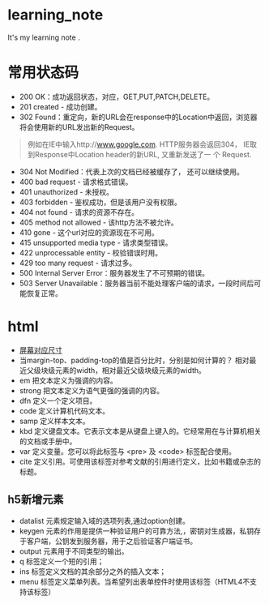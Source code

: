 # learning_note
It's my learning note .


# 常用状态码
* 200 OK：成功返回状态，对应，GET,PUT,PATCH,DELETE。
* 201 created  - 成功创建。
* 302 Found：重定向，新的URL会在response中的Location中返回，浏览器将会使用新的URL发出新的Request。
> 例如在IE中输入http://www.google.com. HTTP服务器会返回304， IE取到Response中Location header的新URL, 又重新发送了一 个 Request.
* 304 Not Modified：代表上次的文档已经被缓存了， 还可以继续使用。
* 400 bad request   - 请求格式错误。
* 401 unauthorized   - 未授权。
* 403 forbidden   - 鉴权成功，但是该用户没有权限。
* 404 not found - 请求的资源不存在。
* 405 method not allowed - 该http方法不被允许。
* 410 gone - 这个url对应的资源现在不可用。
* 415 unsupported media type - 请求类型错误。
* 422 unprocessable entity - 校验错误时用。
* 429 too many request - 请求过多。
* 500 Internal Server Error：服务器发生了不可预期的错误。
* 503 Server Unavailable：服务器当前不能处理客户端的请求，一段时间后可能恢复正常。

# html

* [屏幕对应尺寸](https://github.com/mqday/learning_note/raw/master/static/栅格参数.png)
* 当margin-top、padding-top的值是百分比时，分别是如何计算的？ 相对最近父级块级元素的width，相对最近父级块级元素的width。
*  em	把文本定义为强调的内容。
*  strong	把文本定义为语气更强的强调的内容。
*  dfn	定义一个定义项目。
*  code	定义计算机代码文本。
*  samp	定义样本文本。
*  kbd	定义键盘文本。它表示文本是从键盘上键入的。它经常用在与计算机相关的文档或手册中。
*  var	定义变量。您可以将此标签与 \<pre\> 及 \<code\> 标签配合使用。
*  cite	定义引用。可使用该标签对参考文献的引用进行定义，比如书籍或杂志的标题。
## h5新增元素
* datalist 元素规定输入域的选项列表,通过option创建。
* keygen 元素的作用是提供一种验证用户的可靠方法,，密钥对生成器，私钥存于客户端，公钥发到服务器，用于之后验证客户端证书。 
* output 元素用于不同类型的输出。
* q 标签定义一个短的引用；
* ins 标签定义文档的其余部分之外的插入文本；
* menu 标签定义菜单列表。当希望列出表单控件时使用该标签（HTML4不支持该标签）
